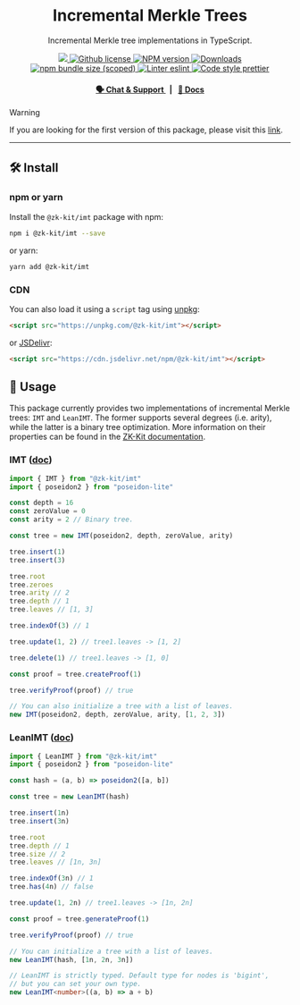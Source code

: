 <p align="center">
    <h1 align="center">
        Incremental Merkle Trees
    </h1>
    <p align="center">Incremental Merkle tree implementations in TypeScript.</p>
</p>

<p align="center">
    <a href="https://github.com/privacy-scaling-explorations/zk-kit">
        <img src="https://img.shields.io/badge/project-zk--kit-blue.svg?style=flat-square">
    </a>
    <a href="https://github.com/privacy-scaling-explorations/zk-kit/blob/main/LICENSE">
        <img alt="Github license" src="https://img.shields.io/github/license/privacy-scaling-explorations/zk-kit.svg?style=flat-square">
    </a>
    <a href="https://www.npmjs.com/package/@zk-kit/imt">
        <img alt="NPM version" src="https://img.shields.io/npm/v/@zk-kit/imt?style=flat-square" />
    </a>
    <a href="https://npmjs.org/package/@zk-kit/imt">
        <img alt="Downloads" src="https://img.shields.io/npm/dm/@zk-kit/imt.svg?style=flat-square" />
    </a>
    <a href="https://bundlephobia.com/package/@zk-kit/imt">
        <img alt="npm bundle size (scoped)" src="https://img.shields.io/bundlephobia/minzip/@zk-kit/imt" />
    </a>
    <a href="https://eslint.org/">
        <img alt="Linter eslint" src="https://img.shields.io/badge/linter-eslint-8080f2?style=flat-square&logo=eslint" />
    </a>
    <a href="https://prettier.io/">
        <img alt="Code style prettier" src="https://img.shields.io/badge/code%20style-prettier-f8bc45?style=flat-square&logo=prettier" />
    </a>
</p>

<div align="center">
    <h4>
        <a href="https://appliedzkp.org/discord">
            🗣️ Chat &amp; Support
        </a>
        <span>&nbsp;&nbsp;|&nbsp;&nbsp;</span>
        <a href="https://zkkit.pse.dev/modules/_zk_kit_imt.html">
            📘 Docs
        </a>
    </h4>
</div>

> [!WARNING]  
> If you are looking for the first version of this package, please visit this [link](https://github.com/privacy-scaling-explorations/zk-kit/tree/imt-v1/packages/incremental-merkle-tree).

---

## 🛠 Install

### npm or yarn

Install the `@zk-kit/imt` package with npm:

```bash
npm i @zk-kit/imt --save
```

or yarn:

```bash
yarn add @zk-kit/imt
```

### CDN

You can also load it using a `script` tag using [unpkg](https://unpkg.com/):

```html
<script src="https://unpkg.com/@zk-kit/imt"></script>
```

or [JSDelivr](https://www.jsdelivr.com/):

```html
<script src="https://cdn.jsdelivr.net/npm/@zk-kit/imt"></script>
```

## 📜 Usage

This package currently provides two implementations of incremental Merkle trees: `IMT` and `LeanIMT`. The former supports several degrees (i.e. arity), while the latter is a binary tree optimization. More information on their properties can be found in the [ZK-Kit documentation](https://zkkit.pse.dev/modules/_zk_kit_imt.html).

### IMT ([doc](https://zkkit.pse.dev/classes/_zk_kit_imt.IMT.html))

```typescript
import { IMT } from "@zk-kit/imt"
import { poseidon2 } from "poseidon-lite"

const depth = 16
const zeroValue = 0
const arity = 2 // Binary tree.

const tree = new IMT(poseidon2, depth, zeroValue, arity)

tree.insert(1)
tree.insert(3)

tree.root
tree.zeroes
tree.arity // 2
tree.depth // 1
tree.leaves // [1, 3]

tree.indexOf(3) // 1

tree.update(1, 2) // tree1.leaves -> [1, 2]

tree.delete(1) // tree1.leaves -> [1, 0]

const proof = tree.createProof(1)

tree.verifyProof(proof) // true

// You can also initialize a tree with a list of leaves.
new IMT(poseidon2, depth, zeroValue, arity, [1, 2, 3])
```

### LeanIMT ([doc](https://zkkit.pse.dev/classes/_zk_kit_imt.LeanIMT.html))

```typescript
import { LeanIMT } from "@zk-kit/imt"
import { poseidon2 } from "poseidon-lite"

const hash = (a, b) => poseidon2([a, b])

const tree = new LeanIMT(hash)

tree.insert(1n)
tree.insert(3n)

tree.root
tree.depth // 1
tree.size // 2
tree.leaves // [1n, 3n]

tree.indexOf(3n) // 1
tree.has(4n) // false

tree.update(1, 2n) // tree1.leaves -> [1n, 2n]

const proof = tree.generateProof(1)

tree.verifyProof(proof) // true

// You can initialize a tree with a list of leaves.
new LeanIMT(hash, [1n, 2n, 3n])

// LeanIMT is strictly typed. Default type for nodes is 'bigint',
// but you can set your own type.
new LeanIMT<number>((a, b) => a + b)
```
